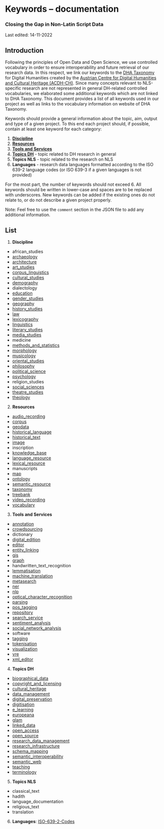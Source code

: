 # Keywords – documentation

### Closing the Gap in Non-Latin Script Data

Last edited: 14-11-2022

## Introduction

Following the principles of Open Data and Open Science, we use controlled vocabulary in order to ensure interoperability and future retrieval of our research data. In this respect, we link our keywords to the [DHA Taxonomy](https://vocabs.acdh.oeaw.ac.at/en/?clang=) for Digital Humanities created by the [Austrian Centre for Digital Humanities and Cultural Heritage (ACDH-CH)](https://www.oeaw.ac.at/acdh/). Since many concepts relevant to NLS-specific research are not represented in general DH-related controlled vocabularies, we elaborated some additional keywords which are not linked to DHA Taxonomy. This document provides a list of all keywords used in our project as well as links to the vocabulary information on website of DHA Taxonomy.

Keywords should provide a general information about the topic, aim, output and type of a given project. To this end each project should, if possible, contain at least one keyword for each category:

1. **[Discipline](https://vocabs.acdh.oeaw.ac.at/dhataxonomy/Collection02)**
2. **[Resources](https://vocabs.acdh.oeaw.ac.at/dhataxonomy/Collection03)**
3. **[Tools and Services](https://vocabs.acdh.oeaw.ac.at/dhataxonomy/Collection04)**
4. **[Topics DH](https://vocabs.acdh.oeaw.ac.at/dhataxonomy/Collection05)** - topic related to DH research in general
5. **Topics NLS** - topic related to the research on NLS
6. **Languages** - research data languages formatted according to the ISO 639-2 language codes (or ISO 639-3 if a given languages is not provided)

For the most part, the number of keywords should not exceed 6. All keywords should be written in lower-case and spaces are to be replaced with underscores. New keywords can be added if the existing ones do not relate to, or do not describe a given project properly.

Note: Feel free to use the `comment` section in the JSON file to add any additional information.

## List

1. **Discipline**

- african_studies
- [archaeology](https://vocabs.acdh.oeaw.ac.at/dhataxonomy/Concept29)
- [architecture](https://vocabs.acdh.oeaw.ac.at/dhataxonomy/Concept19)
- [art_studies](https://vocabs.acdh.oeaw.ac.at/dhataxonomy/Concept20)
- [corpus_linguistics](https://vocabs.acdh.oeaw.ac.at/dhataxonomy/Concept28.01)
- [cultural_studies](https://vocabs.acdh.oeaw.ac.at/dhataxonomy/Concept30)
- [demography](https://vocabs.acdh.oeaw.ac.at/dhataxonomy/Concept15)
- dialectology
- [education](https://vocabs.acdh.oeaw.ac.at/dhataxonomy/Concept17)
- [gender_studies](https://vocabs.acdh.oeaw.ac.at/dhataxonomy/Concept11)
- [geography](https://vocabs.acdh.oeaw.ac.at/dhataxonomy/Concept25)
- [history_studies](https://vocabs.acdh.oeaw.ac.at/dhataxonomy/Concept32)
- [law](https://vocabs.acdh.oeaw.ac.at/dhataxonomy/Concept22)
- [lexicography](https://vocabs.acdh.oeaw.ac.at/dhataxonomy/Concept27)
- [linguistics](https://vocabs.acdh.oeaw.ac.at/dhataxonomy/Concept28)
- [literary_studies](https://vocabs.acdh.oeaw.ac.at/dhataxonomy/Concept31)
- [media_studies](https://vocabs.acdh.oeaw.ac.at/dhataxonomy/Concept23)
- medicine
- [methods_and_statistics](https://vocabs.acdh.oeaw.ac.at/dhataxonomy/Concept21)
- [morphology](https://vocabs.acdh.oeaw.ac.at/dhataxonomy/Concept28.02)
- [musicology](https://vocabs.acdh.oeaw.ac.at/dhataxonomy/Concept8)
- [oriental_studies](https://vocabs.acdh.oeaw.ac.at/dhataxonomy/Concept24)
- [philosophy](https://vocabs.acdh.oeaw.ac.at/dhataxonomy/Concept26)
- [political_science](https://vocabs.acdh.oeaw.ac.at/dhataxonomy/Concept10)
- [psychology](https://vocabs.acdh.oeaw.ac.at/dhataxonomy/Concept14)
- religion_studies
- [social_sciences](https://vocabs.acdh.oeaw.ac.at/dhataxonomy/Concept9)
- [theatre_studies](https://vocabs.acdh.oeaw.ac.at/dhataxonomy/Concept12)
- [theology](https://vocabs.acdh.oeaw.ac.at/dhataxonomy/Concept13)

2. **Resources**

- [audio_recording](https://vocabs.acdh.oeaw.ac.at/dhataxonomy/Concept33)
- [corpus](https://vocabs.acdh.oeaw.ac.at/dhataxonomy/Concept39.01)
- [geodata](https://vocabs.acdh.oeaw.ac.at/dhataxonomy/Concept36)
- [historical_language](https://vocabs.acdh.oeaw.ac.at/dhataxonomy/Concept39.05)
- [historical_text](https://vocabs.acdh.oeaw.ac.at/dhataxonomy/Concept39.03)
- [image](https://vocabs.acdh.oeaw.ac.at/dhataxonomy/Concept38)
- inscription
- [knowledge_base](https://vocabs.acdh.oeaw.ac.at/dhataxonomy/Concept40.04)
- [language_resource](https://vocabs.acdh.oeaw.ac.at/dhataxonomy/Concept39)
- [lexical_resource](https://vocabs.acdh.oeaw.ac.at/dhataxonomy/Concept39.04)
- manuscripts
- [map](https://vocabs.acdh.oeaw.ac.at/dhataxonomy/Concept37)
- [ontology](https://vocabs.acdh.oeaw.ac.at/dhataxonomy/Concept40.02)
- [semantic_resource](https://vocabs.acdh.oeaw.ac.at/dhataxonomy/Concept40)
- [taxonomy](https://vocabs.acdh.oeaw.ac.at/dhataxonomy/Concept40.01)
- [treebank](https://vocabs.acdh.oeaw.ac.at/dhataxonomy/Concept39.02)
- [video_recording](https://vocabs.acdh.oeaw.ac.at/dhataxonomy/Concept34)
- [vocabulary](https://vocabs.acdh.oeaw.ac.at/dhataxonomy/Concept40.03)

3. **Tools and Services**

- [annotation](https://vocabs.acdh.oeaw.ac.at/dhataxonomy/Concept52)
- [crowdsourcing](https://vocabs.acdh.oeaw.ac.at/dhataxonomy/Concept54)
- dictionary
- [digital_edition](https://vocabs.acdh.oeaw.ac.at/dhataxonomy/Concept42)
- [editor](https://vocabs.acdh.oeaw.ac.at/dhataxonomy/Concept53)
- [entity_linking](https://vocabs.acdh.oeaw.ac.at/dhataxonomy/Concept48.06)
- [gis](https://vocabs.acdh.oeaw.ac.at/dhataxonomy/Concept47)
- [graph](https://vocabs.acdh.oeaw.ac.at/dhataxonomy/Concept51.01)
- handwritten_text_recognition
- [lemmatisation](https://vocabs.acdh.oeaw.ac.at/dhataxonomy/Concept48.07)
- [machine_translation](https://vocabs.acdh.oeaw.ac.at/dhataxonomy/Concept46)
- [metasearch](https://vocabs.acdh.oeaw.ac.at/dhataxonomy/Concept45.01)
- [ner](https://vocabs.acdh.oeaw.ac.at/dhataxonomy/Concept48.05)
- [nlp](https://vocabs.acdh.oeaw.ac.at/dhataxonomy/Concept48)
- [optical_character_recognition](https://vocabs.acdh.oeaw.ac.at/dhataxonomy/Concept41)
- [parsing](https://vocabs.acdh.oeaw.ac.at/dhataxonomy/Concept48.04)
- [pos_tagging](https://vocabs.acdh.oeaw.ac.at/dhataxonomy/Concept48.03)
- [repository](https://vocabs.acdh.oeaw.ac.at/dhataxonomy/Concept43)
- [search_service](https://vocabs.acdh.oeaw.ac.at/dhataxonomy/Concept45)
- [sentiment_analysis](https://vocabs.acdh.oeaw.ac.at/dhataxonomy/Concept44)
- [social_network_analysis](https://vocabs.acdh.oeaw.ac.at/dhataxonomy/Concept49)
- software
- [tagging](https://vocabs.acdh.oeaw.ac.at/dhataxonomy/Concept48.02)
- [tokenisation](https://vocabs.acdh.oeaw.ac.at/dhataxonomy/Concept48.01)
- [visualization](https://vocabs.acdh.oeaw.ac.at/dhataxonomy/Concept51)
- [vre](https://vocabs.acdh.oeaw.ac.at/dhataxonomy/Concept50)
- [xml_editor](https://vocabs.acdh.oeaw.ac.at/dhataxonomy/Concept53.01)

4. **Topics DH**

- [biographical_data](https://vocabs.acdh.oeaw.ac.at/dhataxonomy/Concept69)
- [copyright_and_licensing](https://vocabs.acdh.oeaw.ac.at/dhataxonomy/Concept57)
- [cultural_heritage](https://vocabs.acdh.oeaw.ac.at/dhataxonomy/Concept65)
- [data_management](https://vocabs.acdh.oeaw.ac.at/dhataxonomy/Concept67)
- [digital_preservation](https://vocabs.acdh.oeaw.ac.at/dhataxonomy/Concept70)
- [digitisation](https://vocabs.acdh.oeaw.ac.at/dhataxonomy/Concept68)
- [e_learning](https://vocabs.acdh.oeaw.ac.at/dhataxonomy/Concept58)
- [europeana](https://vocabs.acdh.oeaw.ac.at/dhataxonomy/Concept66.05)
- [glam](https://vocabs.acdh.oeaw.ac.at/dhataxonomy/Concept64)
- [linked_data](https://vocabs.acdh.oeaw.ac.at/dhataxonomy/Concept59.01)
- [open_access](https://vocabs.acdh.oeaw.ac.at/dhataxonomy/Concept60)
- [open_source](https://vocabs.acdh.oeaw.ac.at/dhataxonomy/Concept61)
- [research_data_management](https://vocabs.acdh.oeaw.ac.at/dhataxonomy/Concept67.01)
- [research_infrastructure](https://vocabs.acdh.oeaw.ac.at/dhataxonomy/Concept66)
- [schema_mapping](https://vocabs.acdh.oeaw.ac.at/dhataxonomy/Concept56.01)
- [semantic_interoperability](https://vocabs.acdh.oeaw.ac.at/dhataxonomy/Concept56)
- [semantic_web](https://vocabs.acdh.oeaw.ac.at/dhataxonomy/Concept59)
- [teaching](https://vocabs.acdh.oeaw.ac.at/dhataxonomy/Concept62)
- [terminology](https://vocabs.acdh.oeaw.ac.at/dhataxonomy/Concept55)

5. **Topics NLS**

- classical_text
- hadith
- language_documentation
- religious_text
- translation


6. **Languages**: [ISO-639-2-Codes](https://de.wikipedia.org/wiki/Liste_der_ISO-639-2-Codes)
